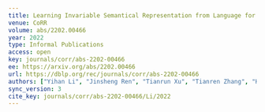 ```yaml
---
title: Learning Invariable Semantical Representation from Language for Extensible Policy Generalization.
venue: CoRR
volume: abs/2202.00466
year: 2022
type: Informal Publications
access: open
key: journals/corr/abs-2202-00466
ee: https://arxiv.org/abs/2202.00466
url: https://dblp.org/rec/journals/corr/abs-2202-00466
authors: ["Yihan Li", "Jinsheng Ren", "Tianrun Xu", "Tianren Zhang", "Haichuan Gao", "Feng Chen"]
sync_version: 3
cite_key: journals/corr/abs-2202-00466/Li/2022
---
```

